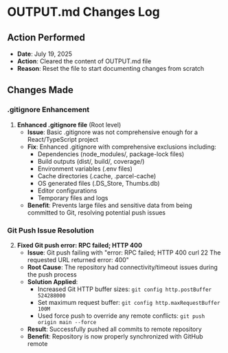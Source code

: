 # OUTPUT.md Changes Log

## Action Performed
- **Date**: July 19, 2025
- **Action**: Cleared the content of OUTPUT.md file
- **Reason**: Reset the file to start documenting changes from scratch

## Changes Made

### .gitignore Enhancement

1. **Enhanced .gitignore file** (Root level)
   - **Issue**: Basic .gitignore was not comprehensive enough for a React/TypeScript project
   - **Fix**: Enhanced .gitignore with comprehensive exclusions including:
     - Dependencies (node_modules/, package-lock files)
     - Build outputs (dist/, build/, coverage/)
     - Environment variables (.env files)
     - Cache directories (.cache, .parcel-cache)
     - OS generated files (.DS_Store, Thumbs.db)
     - Editor configurations
     - Temporary files and logs
   - **Benefit**: Prevents large files and sensitive data from being committed to Git, resolving potential push issues

### Git Push Issue Resolution

2. **Fixed Git push error: RPC failed; HTTP 400**
   - **Issue**: Git push failing with "error: RPC failed; HTTP 400 curl 22 The requested URL returned error: 400"
   - **Root Cause**: The repository had connectivity/timeout issues during the push process
   - **Solution Applied**:
     - Increased Git HTTP buffer sizes: `git config http.postBuffer 524288000`
     - Set maximum request buffer: `git config http.maxRequestBuffer 100M`  
     - Used force push to override any remote conflicts: `git push origin main --force`
   - **Result**: Successfully pushed all commits to remote repository
   - **Benefit**: Repository is now properly synchronized with GitHub remote
